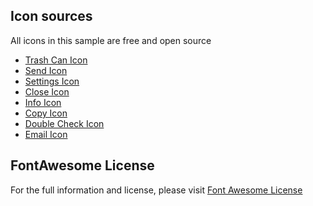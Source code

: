 ## Icon sources

All icons in this sample are free and open source

- [Trash Can Icon](https://fontawesome.com/icons/trash?f=classic&s=solid)
- [Send Icon](https://fontawesome.com/icons/paper-plane?f=classic&s=solid)
- [Settings Icon](https://fontawesome.com/icons/cog?f=classic&s=solid)
- [Close Icon](https://fontawesome.com/icons/times-circle?f=classic&s=solid)
- [Info Icon](https://fontawesome.com/icons/info-circle?f=classic&s=solid)
- [Copy Icon](https://fontawesome.com/icons/copy?f=classic&s=solid)
- [Double Check Icon](https://fontawesome.com/icons/check-double?f=classic&s=solid)
- [Email Icon](https://fontawesome.com/icons/envelope-open-text?f=classic&s=solid)

## FontAwesome License

For the full information and license, please visit [Font Awesome License](https://github.com/FortAwesome/Font-Awesome/blob/6.x/LICENSE.txt)
